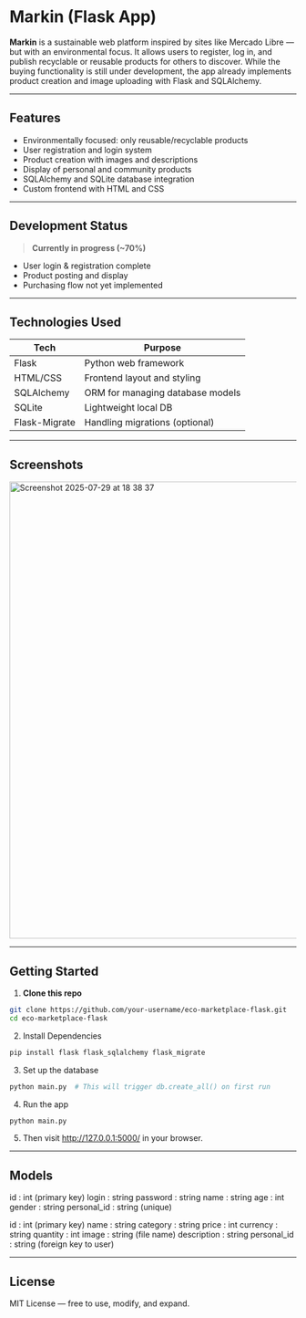 # Markin (Flask App)

**Markin** is a sustainable web platform inspired by sites like Mercado Libre — but with an environmental focus. It allows users to register, log in, and publish recyclable or reusable products for others to discover. While the buying functionality is still under development, the app already implements product creation and image uploading with Flask and SQLAlchemy.

---

## Features

- Environmentally focused: only reusable/recyclable products
- User registration and login system
- Product creation with images and descriptions
- Display of personal and community products
- SQLAlchemy and SQLite database integration
- Custom frontend with HTML and CSS

---

## Development Status

> **Currently in progress (~70%)**
- User login & registration complete
- Product posting and display
- Purchasing flow not yet implemented

---

## Technologies Used

| Tech         | Purpose                          |
|--------------|----------------------------------|
| Flask        | Python web framework             |
| HTML/CSS     | Frontend layout and styling      |
| SQLAlchemy   | ORM for managing database models |
| SQLite       | Lightweight local DB             |
| Flask-Migrate| Handling migrations (optional)   |

---

## Screenshots

<img width="1470" height="801" alt="Screenshot 2025-07-29 at 18 38 37" src="https://github.com/user-attachments/assets/bea1c55e-06a9-41f6-afc7-682ad6910b8a" />


---

## Getting Started

1. **Clone this repo**
```bash
git clone https://github.com/your-username/eco-marketplace-flask.git
cd eco-marketplace-flask
```

2. Install Dependencies
```bash
pip install flask flask_sqlalchemy flask_migrate
```

3. Set up the database
```bash
python main.py  # This will trigger db.create_all() on first run
```

4. Run the app
```bash
python main.py
```

5. Then visit http://127.0.0.1:5000/ in your browser.

---

## Models

id          : int (primary key)
login       : string
password    : string
name        : string
age         : int
gender      : string
personal_id : string (unique)

id          : int (primary key)
name        : string
category    : string
price       : int
currency    : string
quantity    : int
image       : string (file name)
description : string
personal_id : string (foreign key to user)

---

## License

MIT License — free to use, modify, and expand.
